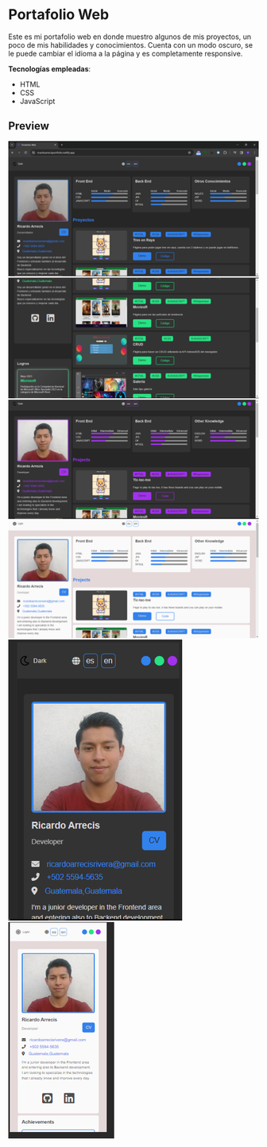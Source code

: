 # Portafolio Web
Este es mi portafolio web en donde muestro algunos de mis proyectos, un poco de mis habilidades y conocimientos. Cuenta con un modo oscuro, se le puede cambiar el idioma a la página y es completamente responsive.

**Tecnologías empleadas**:

-   HTML
-   CSS
-   JavaScript

## Preview

![](https://github.com/Ripca/Portafolio/blob/master/preview/PortafolioImage1.PNG)
![](https://github.com/Ripca/Portafolio/blob/master/preview/PortafolioImage2.PNG)
![](https://github.com/Ripca/Portafolio/blob/master/preview/PortafolioImage3.PNG)
![](https://github.com/Ripca/Portafolio/blob/master/preview/PortafolioImage4.PNG)
![](https://github.com/Ripca/Portafolio/blob/master/preview/PortafolioImage5.PNG)
![](https://github.com/Ripca/Portafolio/blob/master/preview/PortafolioImage6.PNG)

